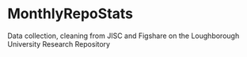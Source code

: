 # MonthlyRepoStats
Data collection, cleaning from JISC and Figshare on the Loughborough University Research Repository
